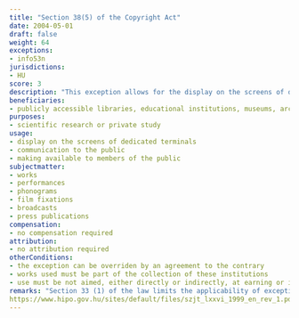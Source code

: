 ```yaml
---
title: "Section 38(5) of the Copyright Act"
date: 2004-05-01
draft: false
weight: 64
exceptions:
- info53n
jurisdictions:
- HU
score: 3
description: "This exception allows for the display on the screens of dedicated terminals on the premises of publicly accessible libraries, educational institutions, museums and archives, as well as picture or audio archives qualifying as public collections, to certain individual members of the public, of works forming part of the collection of these institutions for the purposes of scientific research or private study. Such works may be freely communicated, including made available to members of the public, provided that it is not aimed, either directly or indirectly, at earning or increasing income, and there is no agreement on use to the contrary."
beneficiaries:
- publicly accessible libraries, educational institutions, museums, archives and picture or audio archives qualifying as public collections
purposes: 
- scientific research or private study
usage:
- display on the screens of dedicated terminals
- communication to the public 
- making available to members of the public
subjectmatter:
- works
- performances
- phonograms
- film fixations
- broadcasts
- press publications
compensation:
- no compensation required 
attribution: 
- no attribution required
otherConditions: 
- the exception can be overriden by an agreement to the contrary
- works used must be part of the collection of these institutions 
- use must be not aimed, either directly or indirectly, at earning or increasing income
remarks: "Section 33 (1) of the law limits the applicability of exceptions and limitations to published works only."
https://www.hipo.gov.hu/sites/default/files/szjt_lxxvi_1999_en_rev_1.pdf
---
```

